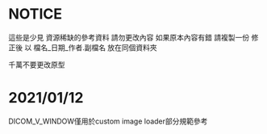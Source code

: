 # NOTICE
這些是少見 資源稀缺的參考資料
請勿更改內容
如果原本內容有錯 請複製一份 修正後
以 檔名_日期_作者.副檔名 放在同個資料夾

千萬不要更改原型

# 2021/01/12

DICOM_V_WINDOW僅用於custom image loader部分規範參考